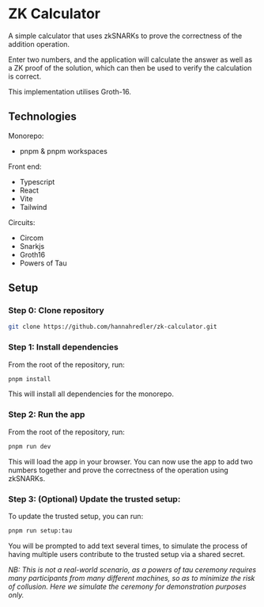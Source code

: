 # ZK Calculator

A simple calculator that uses zkSNARKs to prove the correctness of the addition operation.

Enter two numbers, and the application will calculate the answer as well as a ZK proof of the solution, which can then be used to verify the calculation is correct.

This implementation utilises Groth-16.

## Technologies

Monorepo:

- pnpm & pnpm workspaces

Front end:

- Typescript
- React
- Vite
- Tailwind

Circuits:

- Circom
- Snarkjs
- Groth16
- Powers of Tau

## Setup

### Step 0: Clone repository

```bash
git clone https://github.com/hannahredler/zk-calculator.git
```

### Step 1: Install dependencies

From the root of the repository, run:

```bash
pnpm install
```

This will install all dependencies for the monorepo.

### Step 2: Run the app

From the root of the repository, run:

```bash
pnpm run dev
```

This will load the app in your browser. You can now use the app to add two numbers together and prove the correctness of the operation using zkSNARKs.

### Step 3: (Optional) Update the trusted setup:

To update the trusted setup, you can run:

```bash
pnpm run setup:tau
```

You will be prompted to add text several times, to simulate the process of having multiple users contribute to the trusted setup via a shared secret.

_NB: This is not a real-world scenario, as a powers of tau ceremony requires many participants from many different machines, so as to minimize the risk of collusion. Here we simulate the ceremony for demonstration purposes only._
